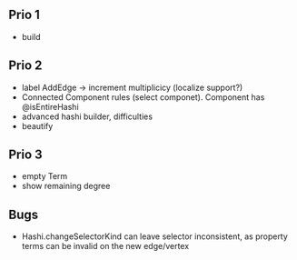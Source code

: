 ## Prio 1

- build

## Prio 2

- label AddEdge -> increment multiplicicy (localize support?)
- Connected Component rules (select componet). Component has @isEntireHashi
- advanced hashi builder, difficulties
- beautify

## Prio 3

- empty Term
- show remaining degree

## Bugs

- Hashi.changeSelectorKind can leave selector inconsistent, as property terms can be invalid on the new edge/vertex
